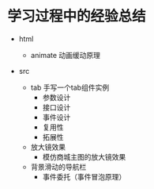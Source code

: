 # 学习过程中的经验总结
* html
  * animate 动画缓动原理

* src
  * tab 手写一个tab组件实例
    * 参数设计
    * 接口设计
    * 事件设计
    * 复用性
    * 拓展性
  * 放大镜效果
    * 模仿商城主图的放大镜效果
  * 背景滑动的导航栏
    * 事件委托（事件冒泡原理）


